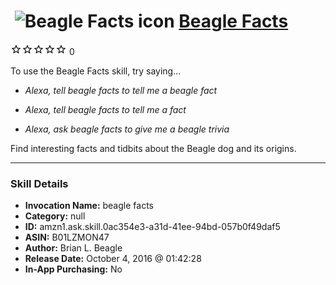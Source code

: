 # &nbsp;<img src="skill_icon" alt="Beagle Facts icon" width="36"> [Beagle Facts](http://alexa.amazon.com/#skills/amzn1.ask.skill.0ac354e3-a31d-41ee-94bd-057b0f49daf5)
![0 stars](../../images/ic_star_border_black_18dp_1x.png)![0 stars](../../images/ic_star_border_black_18dp_1x.png)![0 stars](../../images/ic_star_border_black_18dp_1x.png)![0 stars](../../images/ic_star_border_black_18dp_1x.png)![0 stars](../../images/ic_star_border_black_18dp_1x.png) 0

To use the Beagle Facts skill, try saying...

* *Alexa, tell beagle facts to tell me a beagle fact*

* *Alexa, tell beagle facts to tell me a fact*

* *Alexa, ask beagle facts to give me a beagle trivia*

Find interesting facts and tidbits about the Beagle dog and its origins.

***

### Skill Details

* **Invocation Name:** beagle facts
* **Category:** null
* **ID:** amzn1.ask.skill.0ac354e3-a31d-41ee-94bd-057b0f49daf5
* **ASIN:** B01LZMON47
* **Author:** Brian L. Beagle
* **Release Date:** October 4, 2016 @ 01:42:28
* **In-App Purchasing:** No
